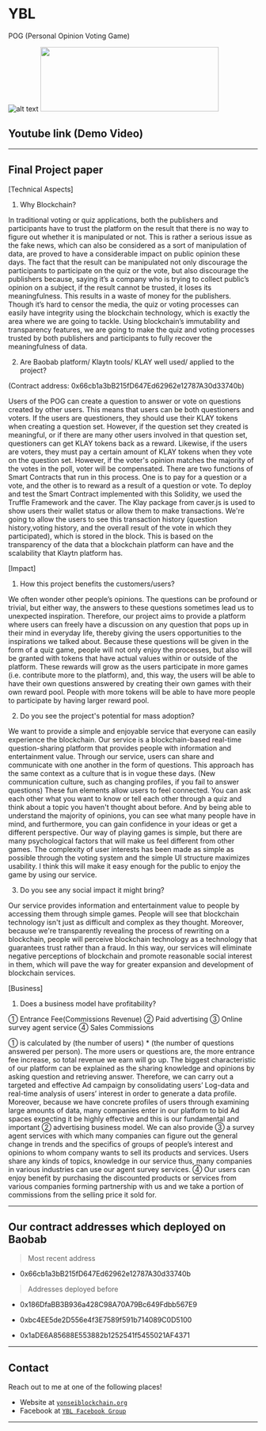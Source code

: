 # YBL
POG (Personal Opinion Voting Game)

![alt text](https://www.yonsei.ac.kr/_res/sc/img/intro/img_symbol6.png)
  <img src="https://yonseiblockchain.org/wp-content/uploads/2019/02/YBL-%EB%A1%9C%EA%B3%A0-%EB%B0%9D%EC%9D%80-%EB%B0%B0%EA%B2%BD-3.png" width="360" height="130">

## Youtube link (Demo Video) 


---
## Final Project paper 

[Technical Aspects] 

1. Why Blockchain? 

In traditional voting or quiz applications, both the publishers and participants have to trust the platform on the result that there is no way to figure out whether it is manipulated or not. This is rather a serious issue as the fake news, which can also be considered as a sort of manipulation of data, are proved to have a considerable impact on public opinion these days. The fact that the result can be manipulated not only discourage the participants to participate on the quiz or the vote, but also discourage the publishers because, saying it’s a company who is trying to collect public’s opinion on a subject, if the result cannot be trusted, it loses its meaningfulness. This results in a waste of money for the publishers. Though it’s hard to censor the media, the quiz or voting processes can easily have integrity using the blockchain technology, which is exactly the area where we are going to tackle. Using blockchain’s immutability and transparency features, we are going to make the quiz and voting processes trusted by both publishers and participants to fully recover the meaningfulness of data.

2. Are Baobab platform/ Klaytn tools/ KLAY well used/ applied to the project? 

(Contract address: 0x66cb1a3bB215fD647Ed62962e12787A30d33740b)

Users of the POG can create a question to answer or vote on questions created by other users. This means that users can be both questioners and voters. If the users are questioners, they should use their KLAY tokens when creating a question set. However, if the question set they created is meaningful, or if there are many other users involved in that question set, questioners can get KLAY tokens back as a reward. Likewise, if the users are voters, they must pay a certain amount of KLAY tokens when they vote on the question set. However, if the voter's opinion matches the majority of the votes in the poll, voter will be compensated.
There are two functions of Smart Contracts that run in this process. One is to pay for a question or a vote, and the other is to reward as a result of a question or vote. To deploy and test the Smart Contract implemented with this Solidity, we used the Truffle Framework and the caver. The Klay package from caver.js is used to show users their wallet status or allow them to make transactions. We're going to allow the users to see this transaction history (question history,voting history, and the overall result of the vote in which they participated), which is stored in the block. This is based on the transparency of the data that a blockchain platform can have and the scalability that Klaytn platform has.

[Impact] 

1. How this project benefits the customers/users? 

We often wonder other people’s opinions. The questions can be profound or trivial, but either way, the answers to these questions sometimes lead us to unexpected inspiration. Therefore, our project aims to provide a platform where users can freely have a discussion on any question that pops up in their mind in everyday life, thereby giving the users opportunities to the inspirations we talked about. Because these questions will be given in the form of a quiz game, people will not only enjoy the processes, but also will be granted with tokens that have actual values within or outside of the platform. These rewards will grow as the users participate in more games (i.e. contribute more to the platform), and, this way, the users will be able to have their own questions answered by creating their own games with their own reward pool. People with more tokens will be able to have more people to participate by having larger reward pool.

2. Do you see the project's potential for mass adoption?

We want to provide a simple and enjoyable service that everyone can easily experience the blockchain. Our service is a blockchain-based real-time question-sharing platform that provides people with information and entertainment value. Through our service, users can share and communicate with one another in the form of questions. This approach has the same context as a culture that is in vogue these days. (New communication culture, such as changing profiles, if you fail to answer questions) These fun elements allow users to feel connected. You can ask each other what you want to know or tell each other through a quiz and think about a topic you haven't thought about before. And by being able to understand the majority of opinions, you can see what many people have in mind, and furthermore, you can gain confidence in your ideas or get a different perspective. Our way of playing games is simple, but there are many psychological factors that will make us feel different from other games. The complexity of user interests has been made as simple as possible through the voting system and the simple UI structure maximizes usability. I think this will make it easy enough for the public to enjoy the game by using our service.

3. Do you see any social impact it might bring?

Our service provides information and entertainment value to people by accessing them through simple games. People will see that blockchain technology isn't just as difficult and complex as they thought. Moreover, because we're transparently revealing the process of rewriting on a blockchain, people will perceive blockchain technology as a technology that guarantees trust rather than a fraud. In this way, our services will eliminate negative perceptions of blockchain and promote reasonable social interest in them, which will pave the way for greater expansion and development of blockchain services.

[Business] 

1. Does a business model have profitability? 

① Entrance Fee(Commissions Revenue) ② Paid advertising ③ Online survey agent service ④ Sales Commissions

① is calculated by (the number of users) * (the number of questions answered per person). The more users or questions are, the more entrance fee increase, so total revenue we earn will go up. The biggest characteristic of our platform can be explained as the sharing knowledge and opinions by asking question and retrieving answer. Therefore, we can carry out a targeted and effective Ad campaign by consolidating users’ Log-data and real-time analysis of users’ interest in order to generate a data profile. Moreover, because we have concrete profiles of users through examining large amounts of data, many companies enter in our platform to bid Ad spaces expecting it be highly effective and this is our fundamental and important ② advertising business model. We can also provide ③ a survey agent services with which many companies can figure out the general change in trends and the specifics of groups of people’s interest and opinions to whom company wants to sell its products and services. Users share any kinds of topics, knowledge in our service thus, many companies in various industries can use our agent survey services. ④ Our users can enjoy benefit by purchasing the discounted products or services from various companies forming partnership with us and we take a portion of commissions from the selling price it sold for.

---
## Our contract addresses which deployed on Baobab 

  > Most recent address
  
  - 0x66cb1a3bB215fD647Ed62962e12787A30d33740b
 
  
  > Addresses deployed before 
  
  - 0x186DfaBB3B936a428C98A70A79Bc649Fdbb567E9
  
  - 0xbc4EE5de2D556e4f3E7589f591b714089C0D5100
  
  - 0x1aDE6A85688E553882b1252541f5455021AF4371
  
---

## Contact

Reach out to me at one of the following places!

- Website at <a href="https://yonseiblockchain.org" target="_blank">`yonseiblockchain.org`</a>
- Facebook at <a href="https://www.facebook.com/yonseiblockchainlab/" target="_blank">`YBL Facebook Group`</a>

---
